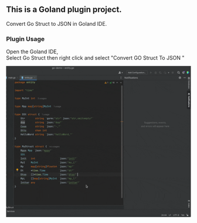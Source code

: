 ## This is a Goland plugin project.
Convert Go Struct to JSON in Goland IDE.

### Plugin Usage 
Open the Goland IDE,  
Select  Go Struct then right click and select "Convert GO Struct To JSON "

![image](https://github.com/ArmingLou/go-struct-to-json/blob/main/usage.gif)